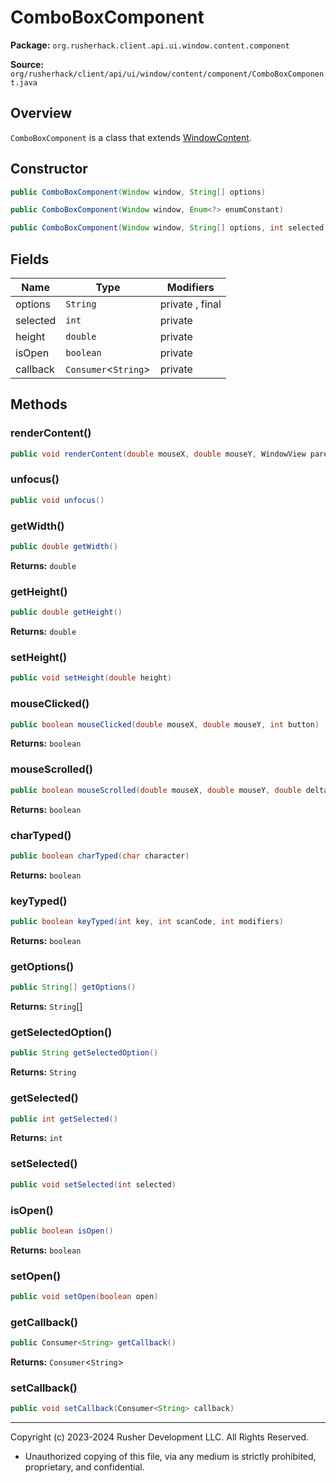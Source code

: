# ComboBoxComponent

**Package:** `org.rusherhack.client.api.ui.window.content.component`

**Source:** `org/rusherhack/client/api/ui/window/content/component/ComboBoxComponent.java`

## Overview

`ComboBoxComponent` is a class that extends [WindowContent](WindowContent.md).

## Constructor

```java
public ComboBoxComponent(Window window, String[] options)
```

```java
public ComboBoxComponent(Window window, Enum<?> enumConstant)
```

```java
public ComboBoxComponent(Window window, String[] options, int selected, Consumer<String> callback)
```

## Fields

| Name | Type | Modifiers |
|------|------|----------|
| options | `String` | private , final |
| selected | `int` | private |
| height | `double` | private |
| isOpen | `boolean` | private |
| callback | `Consumer`<`String`> | private |


## Methods

### renderContent()

```java
public void renderContent(double mouseX, double mouseY, WindowView parent)
```

### unfocus()

```java
public void unfocus()
```

### getWidth()

```java
public double getWidth()
```

**Returns:** `double`

### getHeight()

```java
public double getHeight()
```

**Returns:** `double`

### setHeight()

```java
public void setHeight(double height)
```

### mouseClicked()

```java
public boolean mouseClicked(double mouseX, double mouseY, int button)
```

**Returns:** `boolean`

### mouseScrolled()

```java
public boolean mouseScrolled(double mouseX, double mouseY, double delta)
```

**Returns:** `boolean`

### charTyped()

```java
public boolean charTyped(char character)
```

**Returns:** `boolean`

### keyTyped()

```java
public boolean keyTyped(int key, int scanCode, int modifiers)
```

**Returns:** `boolean`

### getOptions()

```java
public String[] getOptions()
```

**Returns:** `String`[]

### getSelectedOption()

```java
public String getSelectedOption()
```

**Returns:** `String`

### getSelected()

```java
public int getSelected()
```

**Returns:** `int`

### setSelected()

```java
public void setSelected(int selected)
```

### isOpen()

```java
public boolean isOpen()
```

**Returns:** `boolean`

### setOpen()

```java
public void setOpen(boolean open)
```

### getCallback()

```java
public Consumer<String> getCallback()
```

**Returns:** `Consumer`<`String`>

### setCallback()

```java
public void setCallback(Consumer<String> callback)
```

---

Copyright (c) 2023-2024 Rusher Development LLC. All Rights Reserved.
* Unauthorized copying of this file, via any medium is strictly prohibited, proprietary, and confidential.
